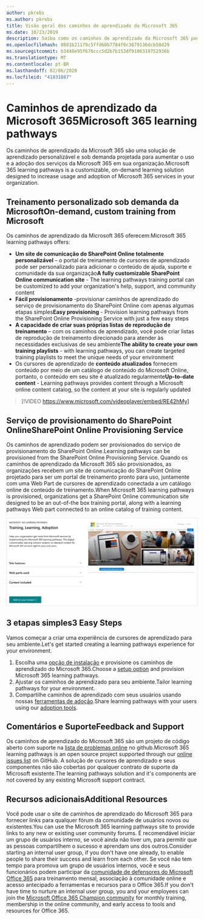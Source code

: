 ```yaml
---
author: pkrebs
ms.author: pkrebs
title: Visão geral dos caminhos de aprendizado do Microsoft 365
ms.date: 10/23/2019
description: Saiba como os caminhos de aprendizado da Microsoft 365 podem acelerar o uso e a adoção dos serviços da Microsoft 365 em sua organização. Os caminhos de aprendizado incluem uma Web Part do SharePoint Online personalizada e um site de treinamento de comunicações do SharePoint Online moderno que é facilmente provisionado para seu locatário do Microsoft 365.
ms.openlocfilehash: 0881b21179c5ffd60b7784f0c3879136dcb58d29
ms.sourcegitcommit: b3448e95f676ccc5d2b7b153df9106319752936b
ms.translationtype: MT
ms.contentlocale: pt-BR
ms.lasthandoff: 02/06/2020
ms.locfileid: "41831887"
---
```

# <a name="microsoft-365-learning-pathways"></a><span data-ttu-id="8af4b-104">Caminhos de aprendizado da Microsoft 365</span><span class="sxs-lookup"><span data-stu-id="8af4b-104">Microsoft 365 learning pathways</span></span> 
<span data-ttu-id="8af4b-105">Os caminhos de aprendizado da Microsoft 365 são uma solução de aprendizado personalizável e sob demanda projetada para aumentar o uso e a adoção dos serviços da Microsoft 365 em sua organização.</span><span class="sxs-lookup"><span data-stu-id="8af4b-105">Microsoft 365 learning pathways is a customizable, on-demand learning solution designed to increase usage and adoption of Microsoft 365 services in your organization.</span></span>    

## <a name="on-demand-custom-training-from-microsoft"></a><span data-ttu-id="8af4b-106">Treinamento personalizado sob demanda da Microsoft</span><span class="sxs-lookup"><span data-stu-id="8af4b-106">On-demand, custom training from Microsoft</span></span>

<span data-ttu-id="8af4b-107">Os caminhos de aprendizado da Microsoft 365 oferecem:</span><span class="sxs-lookup"><span data-stu-id="8af4b-107">Microsoft 365 learning pathways offers:</span></span>

- <span data-ttu-id="8af4b-108">**Um site de comunicação do SharePoint Online totalmente personalizável** – o portal de treinamento de cursores de aprendizado pode ser personalizado para adicionar o conteúdo de ajuda, suporte e comunidade da sua organização</span><span class="sxs-lookup"><span data-stu-id="8af4b-108">**A fully customizable SharePoint Online communication site** - The learning pathways training portal can be customized to add your organization's help, support, and community content</span></span>
- <span data-ttu-id="8af4b-109">**Fácil provisionamento** -provisionar caminhos de aprendizado do serviço de provisionamento do SharePoint Online com apenas algumas etapas simples</span><span class="sxs-lookup"><span data-stu-id="8af4b-109">**Easy provisioning** - Provision learning pathways from the SharePoint Online Provisioning Service with just a few easy steps</span></span>
- <span data-ttu-id="8af4b-110">**A capacidade de criar suas próprias listas de reprodução de treinamento** – com os caminhos de aprendizado, você pode criar listas de reprodução de treinamento direcionado para atender às necessidades exclusivas de seu ambiente</span><span class="sxs-lookup"><span data-stu-id="8af4b-110">**The ability to create your own training playlists** - with learning pathways, you can create targeted training playlists to meet the unique needs of your environment</span></span>
- <span data-ttu-id="8af4b-111">Os cursores de aprendizado de **conteúdo atualizados** fornecem conteúdo por meio de um catálogo de conteúdo do Microsoft Online, portanto, o conteúdo em seu site é atualizado regularmente</span><span class="sxs-lookup"><span data-stu-id="8af4b-111">**Up-to-date content** - Learning pathways provides content through a Microsoft online content catalog, so the content at your site is regularly updated</span></span>

> [!VIDEO https://www.microsoft.com/videoplayer/embed/RE42hMy]

## <a name="sharepoint-online-provisioning-service"></a><span data-ttu-id="8af4b-112">Serviço de provisionamento do SharePoint Online</span><span class="sxs-lookup"><span data-stu-id="8af4b-112">SharePoint Online Provisioning Service</span></span> 
<span data-ttu-id="8af4b-113">Os caminhos de aprendizado podem ser provisionados do serviço de provisionamento do SharePoint Online.</span><span class="sxs-lookup"><span data-stu-id="8af4b-113">Learning pathways can be provisioned from the SharePoint Online Provisioning Service.</span></span> <span data-ttu-id="8af4b-114">Quando os caminhos de aprendizado da Microsoft 365 são provisionados, as organizações recebem um site de comunicação do SharePoint Online projetado para ser um portal de treinamento pronto para uso, juntamente com uma Web Part de cursores de aprendizado conectada a um catálogo online de conteúdo de treinamento.</span><span class="sxs-lookup"><span data-stu-id="8af4b-114">When Microsoft 365 learning pathways is provisioned, organizations get a SharePoint Online communication site designed to be an out-of-the box training portal, along with a learning pathways Web part connected to an online catalog of training content.</span></span> 

![CG-Provision. png](media/cg-provision.png)

## <a name="3-easy-steps"></a><span data-ttu-id="8af4b-116">3 etapas simples</span><span class="sxs-lookup"><span data-stu-id="8af4b-116">3 Easy Steps</span></span>
<span data-ttu-id="8af4b-117">Vamos começar a criar uma experiência de cursores de aprendizado para seu ambiente.</span><span class="sxs-lookup"><span data-stu-id="8af4b-117">Let's get started creating a learning pathways experience for your environment.</span></span>
1. <span data-ttu-id="8af4b-118">Escolha uma [opção de instalação](custom_setupoptions.md) e provisione os caminhos de aprendizado do Microsoft 365.</span><span class="sxs-lookup"><span data-stu-id="8af4b-118">Choose a [setup option](custom_setupoptions.md) and provision Microsoft 365 learning pathways.</span></span>  
2. <span data-ttu-id="8af4b-119">Ajustar os caminhos de aprendizado para seu ambiente.</span><span class="sxs-lookup"><span data-stu-id="8af4b-119">Tailor learning pathways for your environment.</span></span>
3. <span data-ttu-id="8af4b-120">Compartilhe caminhos de aprendizado com seus usuários usando nossas [ferramentas de adoção](driveadoption.md).</span><span class="sxs-lookup"><span data-stu-id="8af4b-120">Share learning pathways with your users using our [adoption tools](driveadoption.md).</span></span>

## <a name="feedback-and-support"></a><span data-ttu-id="8af4b-121">Comentários e Suporte</span><span class="sxs-lookup"><span data-stu-id="8af4b-121">Feedback and Support</span></span>

<span data-ttu-id="8af4b-122">Os caminhos de aprendizado do Microsoft 365 são um projeto de código aberto com suporte na [lista de problemas online](https://aka.ms/CustomLearningHelp) no github.</span><span class="sxs-lookup"><span data-stu-id="8af4b-122">Microsoft 365 learning pathways is an open source project supported through our [online issues list](https://aka.ms/CustomLearningHelp) on GitHub.</span></span> <span data-ttu-id="8af4b-123">A solução de cursores de aprendizado e seus componentes não são cobertas por qualquer contrato de suporte da Microsoft existente.</span><span class="sxs-lookup"><span data-stu-id="8af4b-123">The learning pathways solution and it's components are not covered by any existing Microsoft support contract.</span></span>  

## <a name="additional-resources"></a><span data-ttu-id="8af4b-124">Recursos adicionais</span><span class="sxs-lookup"><span data-stu-id="8af4b-124">Additional Resources</span></span>
<span data-ttu-id="8af4b-125">Você pode usar o site de caminhos de aprendizado do Microsoft 365 para fornecer links para qualquer fórum da comunidade de usuários novos ou existentes.</span><span class="sxs-lookup"><span data-stu-id="8af4b-125">You can use the Microsoft 365 learning pathways site to provide links to any new or existing user community forums.</span></span> <span data-ttu-id="8af4b-126">É recomendável iniciar um grupo de usuários interno, se você ainda não tiver um, para permitir que as pessoas compartilhem o sucesso e aprendam uns dos outros.</span><span class="sxs-lookup"><span data-stu-id="8af4b-126">Consider starting an internal user group, if you don't have one already, to enable people to share their success and learn from each other.</span></span>  <span data-ttu-id="8af4b-127">Se você não tem tempo para promova um grupo de usuários internos, você e seus funcionários podem participar da [comunidade de defensores do Microsoft Office 365](https://aka.ms/O365Champions) para treinamento mensal, associação à comunidade online e acesso antecipado a ferramentas e recursos para o Office 365.</span><span class="sxs-lookup"><span data-stu-id="8af4b-127">If you don't have time to nurture an internal user group, you and your employees can join the [Microsoft Office 365 Champion community](https://aka.ms/O365Champions) for monthly training, membership in the online community, and early access to tools and resources for Office 365.</span></span>